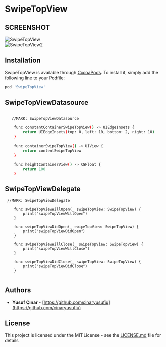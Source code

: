 # SwipeTopView


## SCREENSHOT

![SwipeTopView](https://github.com/cinaryusufiu/SwipeTopView/blob/master/SwipeTopView/2pcxw6.gif)  
![SwipeTopView2](https://github.com/cinaryusufiu/SwipeTopView/blob/master/SwipeTopView/2pcz7r.gif)

## Installation

SwipeTopView is available through [CocoaPods](https://cocoapods.org/). To install it, simply add the following line to your Podfile:

```sh
pod 'SwipeTopView'
```

## SwipeTopViewDatasource

```sh

   //MARK: SwipeTopViewDatasource

    func constantContainerSwipeTopView() -> UIEdgeInsets {
        return UIEdgeInsets(top: 0, left: 10, bottom: 2, right: 10)
    }
    
    func containerSwipeTopView() -> UIView {
        return contentSwipeTopView
    }
    
    func heightContainerView() -> CGFloat {
        return 100
    }


```

## SwipeTopViewDelegate


```
 //MARK: SwipeTopViewDelegate
 
    func swipeTopViewWillOpen(_ swipeTopView: SwipeTopView) {
        print("swipeTopViewWillOpen")
    }
    
    func swipeTopViewDidOpen(_ swipeTopView: SwipeTopView) {
        print("swipeTopViewDidOpen")
    }
    
    func swipeTopViewWillClose(_ swipeTopView: SwipeTopView) {
        print("swipeTopViewWillClose")
    }
    
    func swipeTopViewDidClose(_ swipeTopView: SwipeTopView) {
        print("swipeTopViewDidClose")
    }
    
```
	 
## Authors

* **Yusuf Çınar** - [https://github.com/cinaryusufiu](https://github.com/cinaryusufiu)

## License

This project is licensed under the MIT License - see the [LICENSE.md](LICENSE.md) file for details

